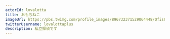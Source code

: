 ```yaml
---
actorId: lovalotta
title: おもちねこ
imageUrl: https://pbs.twimg.com/profile_images/896732371529064448/QfisUA9n_200x200.jpg
twitterUsername: lovalottaplus
description: 私立探偵です
---
```

